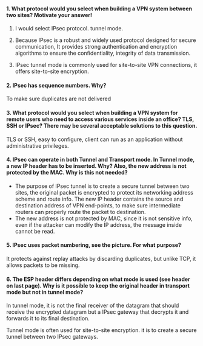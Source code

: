 #### 1. What protocol would you select when building a VPN system between two sites? Motivate your answer!

1. I would select IPsec protocol. tunnel mode.

2. Because IPsec is a robust and widely used protocol designed for secure communication, It provides strong authentication and encryption algorithms to ensure the confidentiality, integrity of data transmission.

3. IPsec tunnel mode is commonly used for site-to-site VPN connections, it offers site-to-site encryption.



#### 2. IPsec has sequence numbers. Why?

To make sure duplicates are not delivered



#### 3. What protocol would you select when building a VPN system for remote users who need to access various services inside an office? TLS, SSH or IPsec? There may be several acceptable solutions to this question.

TLS or SSH, easy to configure, client can run as an application without administrative privileges.



#### 4. IPsec can operate in both Tunnel and Transport mode. In Tunnel mode, a new IP header has to be inserted. Why? Also, the new address is not protected by the MAC. Why is this not needed?

- The purpose of IPsec tunnel is to create a secure tunnel between two sites, the original packet is encrypted to protect its networking address scheme and route info. The new IP header contains the source and destination address of VPN end-points, to make sure intermediate routers can properly route the packet to destination.
- The new address is not protected by MAC, since it is not sensitive info, even if the attacker can modify the IP address, the message inside cannot be read.



#### 5. IPsec uses packet numbering, see the picture. For what purpose?

It protects against replay attacks by discarding duplicates, but unlike TCP, it allows packets to be missing.



#### 6. The ESP header differs depending on what mode is used (see header on last page). Why is it possible to keep the original header in transport mode but not in tunnel mode?

In tunnel mode, it is not the final receiver of the datagram that should receive the encrypted datagram but a IPsec gateway that decrypts it and forwards it to its final destination.

Tunnel mode is often used for site-to-site encryption. it is to create a secure tunnel between two IPsec gateways.
